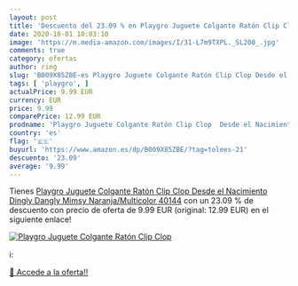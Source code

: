```yaml
---
layout: post
title: 'Descuento del 23.09 % en Playgro Juguete Colgante Ratón Clip Clop'
date: 2020-10-01 10:03:10
image: 'https://m.media-amazon.com/images/I/31-L7m9TXPL._SL200_.jpg'
comments: true
category: ofertas
author: ring
slug: 'B009X85ZBE-es Playgro Juguete Colgante Ratón Clip Clop Desde el...'
tags: [ 'playgro', ]
actualPrice: 9.99 EUR
currency: EUR
price: 9.99
comparePrice: 12.99 EUR
prodname: 'Playgro Juguete Colgante Ratón Clip Clop  Desde el Nacimiento  Dingly Dangly Mimsy  Naranja/Multicolor  40144'
country: 'es'
flag: '🇪🇸'
buyurl: 'https://www.amazon.es/dp/B009X85ZBE/?tag=tolees-21'
descuento: '23.09'
average: '9.99'
---
```


Tienes [Playgro Juguete Colgante Ratón Clip Clop  Desde el Nacimiento  Dingly Dangly Mimsy  Naranja/Multicolor  40144](https://www.amazon.es/dp/B009X85ZBE/?tag=tolees-21) con un 23.09 % de descuento con precio de oferta de 9.99 EUR (original: 12.99 EUR) en el siguiente enlace!

[![Playgro Juguete Colgante Ratón Clip Clop](https://m.media-amazon.com/images/I/31-L7m9TXPL._SL200_.jpg)](https://www.amazon.es/dp/B009X85ZBE/?tag=tolees-21)

ℹ️:


[🛒 Accede a la oferta!!](https://www.amazon.es/dp/B009X85ZBE/?tag=tolees-21)
